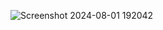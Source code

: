 ![Screenshot 2024-08-01 192042](https://github.com/user-attachments/assets/33a91818-bcbb-4251-a167-cd19b8889764)
